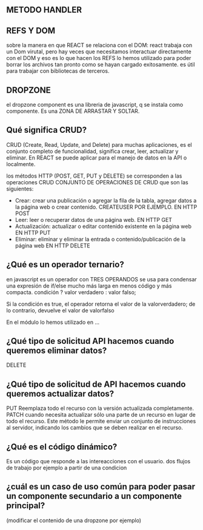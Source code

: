 ## METODO HANDLER

## REFS Y DOM
sobre la manera en que REACT se relaciona con el DOM: react trabaja con un Dom virutal, pero hay veces que necesitamos interactuar directamente con el DOM y eso es lo que hacen los REFS
lo hemos utilizado para poder borrar los archivos tan pronto como se hayan cargado exitosamente. es útil para trabajar con bibliotecas de terceros.

## DROPZONE
el dropzone component es una libreria de javascript, q se instala como componente. 
Es una ZONA DE ARRASTAR Y SOLTAR.


## Qué significa CRUD?

CRUD (Create, Read, Update, and Delete)
para muchas aplicaciones, es el conjunto completo de funcionalidad, significa crear, leer, actualizar y eliminar.
En REACT se puede aplicar para el manejo de datos en la API o localmente.

los métodos HTTP (POST, GET, PUT y DELETE) se corresponden a las operaciones CRUD
CONJUNTO DE OPERACIONES DE CRUD que son las siguientes:
- Crear: crear una publicación o agregar la fila de la tabla, agregar datos a la página web o crear contenido.  CREATEUSER POR EJEMPLO. EN HTTP POST
- Leer: leer o recuperar datos de una página web. EN HTTP GET
- Actualización: actualizar o editar contenido existente en la página web EN HTTP PUT
- Eliminar: eliminar y eliminar la entrada o contenido/publicación de la página web EN HTTP DELETE

## ¿Qué es un operador ternario?
en javascript es un operador con TRES OPERANDOS 
se usa para condensar una expresión de if/else mucho más larga en menos código y más compacta.
condición ? valor verdadero : valor falso;

Si la condición es true, el operador retorna el valor de la valorverdadero; de lo contrario, devuelve el valor de valorfalso

En el módulo lo hemos utilizado en ...

## ¿Qué tipo de solicitud API hacemos cuando queremos eliminar datos?
DELETE

## ¿Qué tipo de solicitud de API hacemos cuando queremos actualizar datos?
PUT Reemplaza todo el recurso con la versión actualizada completamente.
PATCH cuando necesita actualizar sólo una parte de un recurso en lugar de todo el recurso. Este método le permite enviar un conjunto de instrucciones al servidor, indicando los cambios que se deben realizar en el recurso.

## ¿Qué es el código dinámico?
Es un código que responde a las intereacciones con el usuario.
 dos flujos de trabajo por ejemplo a partir de una condicion


## ¿cuál es un caso de uso común para poder pasar un componente secundario a un componente principal? 
(modificar el contenido de una dropzone por ejemplo)
